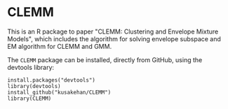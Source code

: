 # CLEMM

This is an R package to paper "CLEMM: Clustering and Envelope Mixture Models", which includes the algorithm for solving envelope subspace
and EM algorithm for CLEMM and GMM.

The `CLEMM` package can be installed, directly from GitHub, using the devtools library:

```
install.packages("devtools")
library(devtools)
install_github("kusakehan/CLEMM")
library(CLEMM)
```
